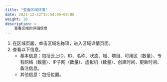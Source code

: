 ```yaml
---
title: "查看区域详情"
date: 2021-12-22T15:54:05+08:00
weight: 10
description: >
    查看区域的详细信息
---
```



1. 在区域页面，单击区域名称项，进入区域详情页面。
2. 查看以下信息。
    - 基本信息：包括云上ID、ID、名称、状态、域、项目、可用区（数量）、专有网络（数量）、IP子网（数量）、虚拟机（数量）、创建时间、更新时间、备注信息。
    - 其他信息：包括位置。